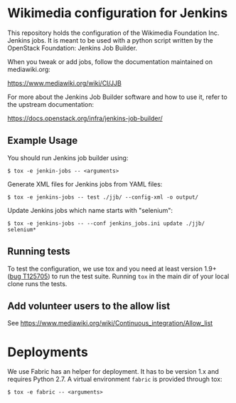# Wikimedia configuration for Jenkins

This repository holds the configuration of the Wikimedia Foundation Inc. Jenkins
jobs. It is meant to be used with a python script written by the OpenStack
Foundation: Jenkins Job Builder.

When you tweak or add jobs, follow the documentation maintained on mediawiki.org:

  https://www.mediawiki.org/wiki/CI/JJB

For more about the Jenkins Job Builder software and how to use it, refer to the upstream documentation:

  https://docs.openstack.org/infra/jenkins-job-builder/

## Example Usage

You should run Jenkins job builder using:

    $ tox -e jenkin-jobs -- <arguments>

Generate XML files for Jenkins jobs from YAML files:

    $ tox -e jenkins-jobs -- test ./jjb/ --config-xml -o output/

Update Jenkins jobs which name starts with "selenium":

    $ tox -e jenkins-jobs -- --conf jenkins_jobs.ini update ./jjb/ selenium*

## Running tests

To test the configuration, we use tox and you need at least version 1.9+ ([bug T125705](https://phabricator.wikimedia.org/T125705))
to run the test suite. Running `tox` in the main dir of your local clone runs the tests.

## Add volunteer users to the allow list

See https://www.mediawiki.org/wiki/Continuous_integration/Allow_list

# Deployments

We use Fabric has an helper for deployment. It has to be version 1.x and
requires Python 2.7. A virtual environment `fabric` is provided through tox:

    $ tox -e fabric -- <arguments>
